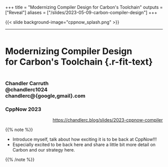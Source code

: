 +++
title = "Modernizing Compiler Design for Carbon's Toolchain"
outputs = ["Reveal"]
aliases = ["/slides/2023-05-09-carbon-compiler-design"]
+++

{{< slide background-image="cppnow_splash.png" >}}

---

<div class="r-stretch" style="display: flex; flex-direction: column; justify-content: center">

# Modernizing Compiler Design<br/>for Carbon's Toolchain {.r-fit-text}

</div>
<div class="col-container"><div class="col-4">

### Chandler Carruth <br/> @chandlerc1024 <br/> chandlerc@{google,gmail}.com

</div><div class="col right">

### CppNow 2023

</div></div>
<div style="text-align: right">

https://chandlerc.blog/slides/2023-cppnow-compiler

</div>

{{% note %}}

- Introduce myself, talk about how exciting it is to be back at CppNow!!!
- Especially excited to be back here and share a little bit more detail on
  Carbon and our strategy here.

{{% /note %}}

